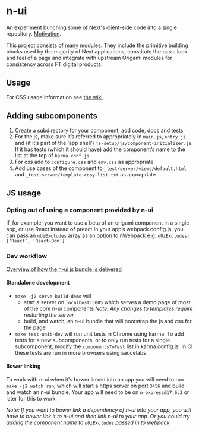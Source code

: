 # n-ui

An experiment bunching some of Next's client-side code into a single repository. [Motivation](Explainer.md).

This project consists of many modules. They include the primitive building blocks used by the majority of Next applications, constitute the basic look and feel of a page and integrate with upstream Origami modules for consistency across FT digital products.

## Usage

For CSS usage information see [the wiki](https://github.com/Financial-Times/n-ui/wiki).

## Adding subcomponents

1.	Create a subdirectory for your component, add code, docs and tests
2.	For the js, make sure it’s referred to appropriately in `main.js`, `entry.js` and (if it’s part of the ‘app shell’) `js-setup/js/component-initializer.js`. If it has tests (which it should have) add the component’s name to the list at the top of `karma.conf.js`
3.	For css add to `configure.css` and `env.css` as appropriate
4.	Add use cases of the component to `_test/server/views/default.html` and `_test-server/template-copy-list.txt` as appropriate

## JS usage

### Opting out of using a component provided by n-ui

If, for example, you want to use a beta of an origami component in a single app, or use React instead of preact
In your app’s webpack.config.js, you can pass an `nUiExcludes` array as an option to nWebpack e.g. `nUiExcludes: [‘React’, ‘React-Dom’]`

### Dev workflow

[Overview of how the n-ui js bundle is delivered](https://docs.google.com/presentation/d/1UyeVsxE8GqGe-jVZDB5ppMLeRk2Ad49OuBBO8xDvyxs/edit#slide=id.p)

#### Standalone development

* `make -j2 serve build-demo` will
	- start a server on `localhost:5005` which serves a demo page of most of the core n-ui components *Note: Any changes to templates require restarting the server*
	- build, and watch, an n-ui bundle that will bootstrap the js and css for the page
* `make test-unit-dev` will run unit tests in Chrome using karma. To add tests for a new subcomponents, or to only run tests for a single subcomponent, modify the `componentsToTest` list in karma.config.js. In CI these tests are run in more browsers using saucelabs

#### Bower linking

To work with n-ui when it's bower linked into an app you will need to run `make -j2 watch run`, which will start a https server on port `3456` and build and watch an n-ui bundle. Your app will need to be on `n-express@17.6.3` or later for this to work.

*Note: If you want to bower link a dependency of n-ui into your app, you will have to bower link it to n-ui and then link n-ui to your app. Or you could try adding the component name to `nUiExcludes` passed in to webpack*
